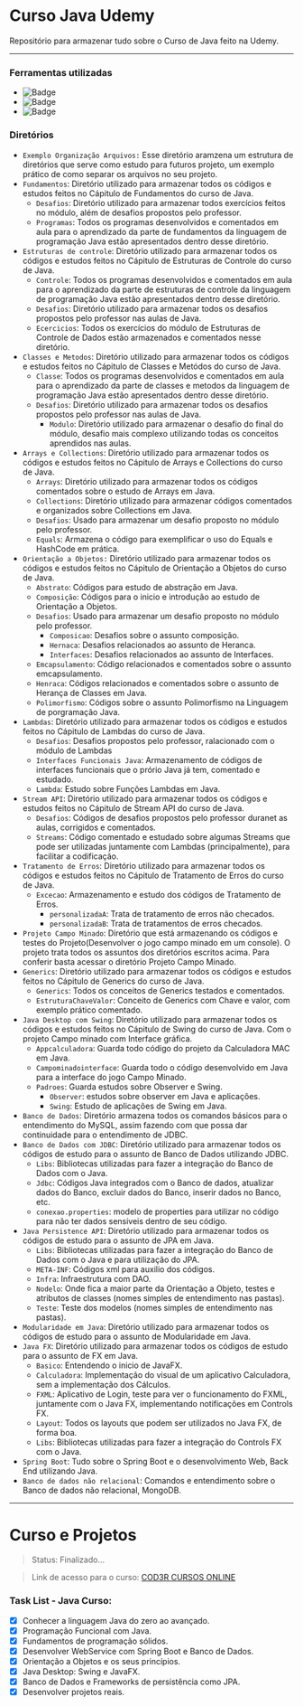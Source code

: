 # Curso Java Udemy
Repositório para armazenar tudo sobre o Curso de Java feito na Udemy.

--------------------------
### Ferramentas utilizadas
- ![Badge](https://img.shields.io/static/v1?label=Software&message=Eclipse&color=blue&style=flat)
- ![Badge](https://img.shields.io/static/v1?label=Linguagem&message=Java&color=orange&style=flat)
- ![Badge](https://img.shields.io/static/v1?label=Versão&message=4.0&color=red&style=flat)

### Diretórios
- `Exemplo Organização Arquivos:` Esse diretório aramzena um estrutura de diretórios que serve como estudo para 
futuros projeto, um exemplo prático de como separar os arquivos no seu projeto.
- `Fundamentos`: Diretório utilizado para armazenar todos os códigos e estudos feitos no Cápitulo de Fundamentos do
curso de Java.
  - `Desafios`: Diretório utilizado para armazenar todos exercícios feitos no módulo, além de desafios propostos pelo professor.
  - `Programas`: Todos os programas desenvolvidos e comentados em aula para o aprendizado da parte de fundamentos da linguagem de programação Java estão apresentados dentro desse diretório.
- `Estruturas de controle`: Diretório utilizado para armazenar todos os códigos e estudos feitos no Cápitulo de Estruturas de Controle do
curso de Java.
  - `Controle`: Todos os programas desenvolvidos e comentados em aula para o aprendizado da parte de estruturas de controle da linguagem de programação Java estão apresentados dentro desse diretório.
  - `Desafios`: Diretório utilizado para armazenar todos os desafios propostos pelo professor nas aulas de Java.
  - `Ecercicios`: Todos os exercícios do módulo de Estruturas de Controle de Dados estão armazenados e comentados nesse diretório.
- `Classes e Metodos`: Diretório utilizado para armazenar todos os códigos e estudos feitos no Cápitulo de Classes e Metódos do
curso de Java.
  - `Classe`: Todos os programas desenvolvidos e comentados em aula para o aprendizado da parte de classes e metodos da linguagem de programação Java estão apresentados dentro desse diretório.
  - `Desafios`: Diretório utilizado para armazenar todos os desafios propostos pelo professor nas aulas de Java.
    - `Modulo`: Diretório utilizado para armazenar o desafio do final do módulo, desafio mais complexo utilizando todas os conceitos aprendidos nas aulas.
- `Arrays e Collections`: Diretório utilizado para armazenar todos os códigos e estudos feitos no Cápitulo de Arrays e Collections do
curso de Java.
  - `Arrays`: Diretório utilizado para armazenar todos os códigos comentados sobre o estudo de Arrays em Java.
  - `Collections`: Diretório utilizado para armazenar códigos comentados e organizados sobre Collections em Java.
  - `Desafios`: Usado para armazenar um desafio proposto no módulo pelo professor.
  - `Equals`: Armazena o código para exemplificar o uso do Equals e HashCode em prática.
- `Orientação a Objetos:` Diretório utilizado para armazenar todos os códigos e estudos feitos no Cápitulo de Orientação a Objetos do
curso de Java.
  - `Abstrato`: Códigos para estudo de abstração em Java.
  - `Composição`: Códigos para o inicio e introdução ao estudo de Orientação a Objetos.
  - `Desafios`: Usado para armazenar um desafio proposto no módulo pelo professor.
    - `Composicao`: Desafios sobre o assunto composição.
    - `Hernaca`: Desafios relacionados ao assunto de Heranca.
    - `Interfaces`: Desafios relacionados ao assunto de Interfaces.
  - `Emcapsulamento`: Código relacionados e comentados sobre o assunto emcapsulamento.
  - `Henraca`: Códigos relacionados e comentados sobre o assunto de Herança de Classes em Java.
  - `Polimorfismo`: Códigos sobre o assunto Polimorfismo na Linguagem de porgramação Java.
- `Lambdas`: Diretório utilizado para armazenar todos os códigos e estudos feitos no Cápitulo de Lambdas do curso de Java.
  - `Desafios`: Desafios propostos pelo professor, ralacionado com o módulo de Lambdas
  - `Interfaces Funcionais Java`: Armazenamento de códigos de interfaces funcionais que o prório Java já tem, comentado e estudado.
  - `Lambda`: Estudo sobre Funções Lambdas em Java.
- `Stream API`: Diretório utilizado para armazenar todos os códigos e estudos feitos no Cápitulo de Stream API do curso de Java.
  - `Desafios`: Códigos de desafios propostos pelo professor duranet as aulas, corrigidos e comentados.
  - `Streams`: Código comentado e estudado sobre algumas Streams que pode ser utilizadas juntamente com Lambdas (principalmente), para facilitar a codificação.
- `Tratamento de Erros`:  Diretório utilizado para armazenar todos os códigos e estudos feitos no Cápitulo de Tratamento de Erros do curso de Java.
  - `Excecao`: Armazenamento e estudo dos códigos de Tratamento de Erros.
    - `personalizadaA`: Trata de tratamento de erros não checados.
    - `personalizadaB`: Trata de tratamentos de erros checados.
- `Projeto Campo Minado`: Diretório que está armazenando os códigos e testes do Projeto(Desenvolver o jogo campo minado em um console). O projeto trata todos os assuntos dos diretórios escritos acima. Para conferir basta acessar o diretório Projeto Campo Minado.
- `Generics`: Diretório utilizado para armazenar todos os códigos e estudos feitos no Cápitulo de Generics do
curso de Java.
  - `Generics`: Todos os conceitos de Generics testados e comentados.
  - `EstruturaChaveValor`: Conceito de Generics com Chave e valor, com exemplo prático comentado.
- `Java Desktop com Swing`:  Diretório utilizado para armazenar todos os códigos e estudos feitos no Cápitulo de Swing do
curso de Java. Com o projeto Campo minado com Interface gráfica.
  - `Appcalculadora`: Guarda todo código do projeto da Calculadora MAC em Java.
  - `Campominadointerface`: Guarda todo o código desenvolvido em Java para a interface do jogo Campo Minado.
  - `Padroes`: Guarda estudos sobre Observer e Swing.
    - `Observer`: estudos sobre observer em Java e aplicações.
    - `Swing`: Estudo de aplicações de Swing em Java.
- `Banco de Dados`: Diretório armazena todos os comandos básicos para o entendimento do MySQL, assim fazendo com que possa dar continuidade para o entendimento de JDBC.
- `Banco de Dados com JDBC`: Diretório utilizado para armazenar todos os códigos de estudo para o assunto de Banco de Dados utilizando JDBC.
  - `Libs`: Bibliotecas utilizadas para fazer a integração do Banco de Dados com o Java.
  - `Jdbc`: Códigos Java integrados com o Banco de dados, atualizar dados do Banco, excluir dados do Banco, inserir dados no Banco, etc.
  - `conexao.properties`: modelo de properties para utilizar no código para não ter dados sensiveis dentro de seu código. 
- `Java Persistence API`: Diretório utilizado para armazenar todos os códigos de estudo para o assunto de JPA em Java.
  - `Libs`:  Bibliotecas utilizadas para fazer a integração do Banco de Dados com o Java e para utilização do JPA.
  - `META-INF`: Códigos xml para auxilio dos códigos.
  - `Infra`: Infraestrutura com DAO.
  - `Nodelo`: Onde fica  a maior parte da Orientação a Objeto, testes e atributos de classes (nomes simples de entendimento nas pastas).
  - `Teste`: Teste dos modelos (nomes simples de entendimento nas pastas).
- `Modularidade em Java`: Diretório utilizado para armazenar todos os códigos de estudo para o assunto de Modularidade em Java.
- `Java FX`: Diretório utilizado para armazenar todos os códigos de estudo para o assunto de FX em Java.
  - `Basico`: Entendendo o inicio de JavaFX.
  - `Calculadora`: Implementação do visual de um aplicativo Calculadora, sem a implementação dos Cálculos.
  - `FXML`: Aplicativo de Login, teste para ver o funcionamento do FXML, juntamente com o Java FX, implementando notificações em Controls FX.
  - `Layout`: Todos os layouts que podem ser utilizados no Java FX, de forma boa.
  - `Libs`: Bibliotecas utilizadas para fazer a integração do Controls FX com o Java.
- `Spring Boot`: Tudo sobre o Spring Boot e o desenvolvimento Web, Back End utilizando Java.
- `Banco de dados não relacional`: Comandos e entendimento sobre o Banco de dados não relacional, MongoDB.
------------------------

# Curso e Projetos
> Status: Finalizado...

> Link de acesso para o curso: [COD3R CURSOS ONLINE](https://www.udemy.com/course/fundamentos-de-programacao-com-java/) 
### Task List - Java Curso:
- [X] Conhecer a linguagem Java do zero ao avançado.
- [X] Programação Funcional com Java.
- [X] Fundamentos de programação sólidos.
- [X] Desenvolver WebService com Spring Boot e Banco de Dados.
- [X] Orientação a Objetos e os seus princípios.
- [X] Java Desktop: Swing e JavaFX.
- [X] Banco de Dados e Frameworks de persistência como JPA.
- [X] Desenvolver projetos reais.
